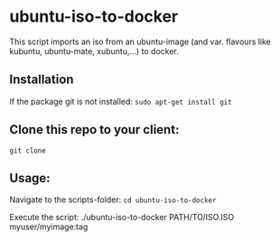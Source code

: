 # ubuntu-iso-to-docker

This script imports an iso from an ubuntu-image (and var. flavours like kubuntu, ubuntu-mate, xubuntu,...) to docker.

## Installation
If the package git is not installed:
`sudo apt-get install git`

## Clone this repo to your client:
`git clone`

## Usage:

Navigate to the scripts-folder:
`cd ubuntu-iso-to-docker`

Execute the script:
./ubuntu-iso-to-docker PATH/TO/ISO.ISO myuser/myimage:tag
